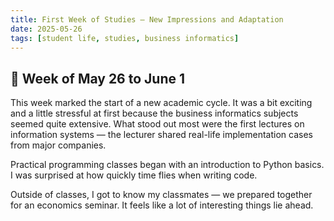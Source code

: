 ```yaml
---
title: First Week of Studies — New Impressions and Adaptation
date: 2025-05-26
tags: [student life, studies, business informatics]
---
```


## 📌 Week of May 26 to June 1

This week marked the start of a new academic cycle. It was a bit exciting and a little stressful at first because the business informatics subjects seemed quite extensive. What stood out most were the first lectures on information systems — the lecturer shared real-life implementation cases from major companies.

Practical programming classes began with an introduction to Python basics. I was surprised at how quickly time flies when writing code.

Outside of classes, I got to know my classmates — we prepared together for an economics seminar. It feels like a lot of interesting things lie ahead.

